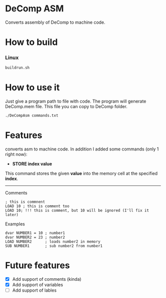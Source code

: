 # DeComp ASM

Converts assembly of DeComp to machine code.

# How to build

### Linux

```bash
buildrun.sh
```

# How to use it

Just give a program path to file with code. The program will generate DeComp.mem file. This file you can copy to DeComp folder.

```bash
./DeCompAsm commands.txt
```

# Features

converts asm to machine code.
In addition I added some commands (only 1 right now):

- **STORE index value**

This command stores the given **value** into the memory cell at the specified **index**.

---

Comments

```
; this is commnent
LOAD 10 ; this is comment too
LOAD 10; !!! this is comment, but 10 will be ignored (I'll fix it later)
```

Examples
```
dvar NUMBER1 = 10 ; number1
dvar NUMBER2 = 23 ; number2
LOAD NUMBER2      ; loads number2 in memory
SUB NUMBER1       ; sub number2 from number1
```

# Future features

- [X] Add support of comments (kinda)
- [X] Add support of variables
- [ ] Add support of lables
